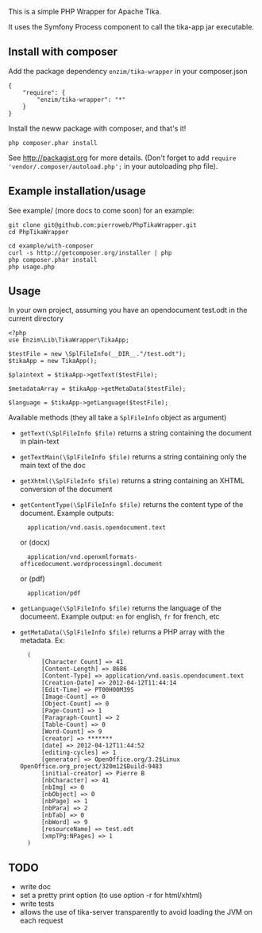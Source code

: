 This is a simple PHP Wrapper for Apache Tika.

It uses the Symfony Process component to call the tika-app jar
executable.

Install with composer
------------------------
Add the package dependency `enzim/tika-wrapper` in your composer.json 

    {
        "require": {
            "enzim/tika-wrapper": "*" 
        }   
    }
Install the neww package with composer, and that's it!

    php composer.phar install


See http://packagist.org for more details. (Don't forget to add 
`require 'vendor/.composer/autoload.php';` in your autoloading php file).

Example installation/usage
------------------------

See example/ (more docs to come soon) for an example:

    git clone git@github.com:pierroweb/PhpTikaWrapper.git
    cd PhpTikaWrapper
    
    cd example/with-composer
    curl -s http://getcomposer.org/installer | php
    php composer.phar install
    php usage.php


Usage
------------------------

In your own project, assuming you have an opendocument test.odt in the
current directory

    <?php
    use Enzim\Lib\TikaWrapper\TikaApp;
     
    $testFile = new \SplFileInfo(__DIR__."/test.odt");
    $tikaApp = new TikaApp();
     
    $plaintext = $tikaApp->getText($testFile);
     
    $metadataArray = $tikaApp->getMetaData($testFile);
    
    $language = $tikaApp->getLanguage($testFile);


Available methods (they all take a `SplFileInfo` object as argument)

- `getText(\SplFileInfo $file)` returns a string containing the document
  in plain-text
- `getTextMain(\SplFileInfo $file)` returns a string containing only the
  main text of the doc
- `getXhtml(\SplFileInfo $file)` returns a string containing an XHTML
  conversion of the document
- `getContentType(\SplFileInfo $file)` returns the content type of the
  document. Example outputs:
  
        application/vnd.oasis.opendocument.text
  
  or (docx)
  
        application/vnd.openxmlformats-officedocument.wordprocessingml.document
  
  or (pdf)
  
        application/pdf
   
- `getLanguage(\SplFileInfo $file)` returns the language of the
  documeent. Example output: `en` for english, `fr` for french, etc
- `getMetaData(\SplFileInfo $file)` returns a PHP array with the
  metadata. Ex:
  
        (
            [Character Count] => 41
            [Content-Length] => 8686
            [Content-Type] => application/vnd.oasis.opendocument.text
            [Creation-Date] => 2012-04-12T11:44:14
            [Edit-Time] => PT00H00M39S
            [Image-Count] => 0
            [Object-Count] => 0
            [Page-Count] => 1
            [Paragraph-Count] => 2
            [Table-Count] => 0
            [Word-Count] => 9
            [creator] => *******
            [date] => 2012-04-12T11:44:52
            [editing-cycles] => 1
            [generator] => OpenOffice.org/3.2$Linux OpenOffice.org_project/320m12$Build-9483
            [initial-creator] => Pierre B
            [nbCharacter] => 41
            [nbImg] => 0
            [nbObject] => 0
            [nbPage] => 1
            [nbPara] => 2
            [nbTab] => 0
            [nbWord] => 9
            [resourceName] => test.odt
            [xmpTPg:NPages] => 1
        )
  



TODO
------------------------
- write doc
- set a pretty print option (to use option -r for html/xhtml)
- write tests 
- allows the use of tika-server transparently to avoid loading the JVM on
  each request

